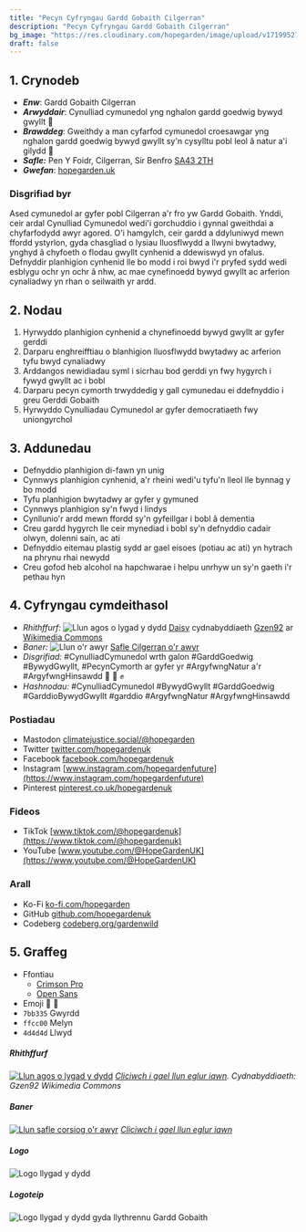 ```yaml
---
title: "Pecyn Cyfryngau Gardd Gobaith Cilgerran"
description: "Pecyn Cyfryngau Gardd Gobaith Cilgerran"
bg_image: "https://res.cloudinary.com/hopegarden/image/upload/v1719952740/title-poppy.webp"
draft: false
---
```


## 1. Crynodeb
- **_Enw_**: Gardd Gobaith Cilgerran  
- **_Arwyddair_**: Cynulliad cymunedol yng nghalon gardd goedwig bywyd gwyllt 💚  
- **_Brawddeg_**: Gweithdy a man cyfarfod cymunedol croesawgar yng nghalon gardd goedwig bywyd gwyllt sy'n cysylltu pobl leol â natur a'i gilydd 💚 
- **_Safle:_** Pen Y Foidr, Cilgerran, Sir Benfro [SA43 2TH]((https://w3w.co/present.purifier.canyons))
- **_Gwefan_**: [hopegarden.uk](https://hopegarden.uk/)  
### Disgrifiad byr  
Ased cymunedol ar gyfer pobl Cilgerran a'r fro yw Gardd Gobaith. Ynddi, ceir ardal Cynulliad Cymunedol wedi'i gorchuddio i gynnal gweithdai a chyfarfodydd awyr agored. O'i hamgylch, ceir gardd a ddyluniwyd mewn ffordd ystyrlon, gyda chasgliad o lysiau lluosflwydd a llwyni bwytadwy, ynghyd â chyfoeth o flodau gwyllt cynhenid a ddewiswyd yn ofalus. Defnyddir planhigion cynhenid lle bo modd i roi bwyd i'r pryfed sydd wedi esblygu ochr yn ochr â nhw, ac mae cynefinoedd bywyd gwyllt ac arferion cynaliadwy yn rhan o seilwaith yr ardd.
## 2. Nodau
1. Hyrwyddo planhigion cynhenid a chynefinoedd bywyd gwyllt ar gyfer gerddi
2. Darparu enghreifftiau o blanhigion lluosflwydd bwytadwy ac arferion tyfu bwyd cynaliadwy
3. Arddangos newidiadau syml i sicrhau bod gerddi yn fwy hygyrch i fywyd gwyllt ac i bobl
4. Darparu pecyn cymorth trwyddedig y gall cymunedau ei ddefnyddio i greu Gerddi Gobaith
5. Hyrwyddo Cynulliadau Cymunedol ar gyfer democratiaeth fwy uniongyrchol
## 3. Addunedau 
- Defnyddio planhigion di-fawn yn unig
- Cynnwys planhigion cynhenid, a'r rheini wedi'u tyfu'n lleol lle bynnag y bo modd
- Tyfu planhigion bwytadwy ar gyfer y gymuned
- Cynnwys planhigion sy'n fwyd i lindys
- Cynllunio'r ardd mewn ffordd sy'n gyfeillgar i bobl â dementia
- Creu gardd hygyrch lle ceir mynediad i bobl sy'n defnyddio cadair olwyn, dolenni sain, ac ati 
- Defnyddio eitemau plastig sydd ar gael eisoes (potiau ac ati) yn hytrach na phrynu rhai newydd
- Creu gofod heb alcohol na hapchwarae i helpu unrhyw un sy'n gaeth i'r pethau hyn
## 4. Cyfryngau cymdeithasol
- _Rhithffurf:_ ![Llun agos o lygad y dydd](https://res.cloudinary.com/hopegarden/image/upload/f_auto,h_40/v1720377562/190827-daisy-Gzen92.webp) [Daisy](https://res.cloudinary.com/hopegarden/image/upload/v1720377562/190827-daisy-Gzen92.webp) cydnabyddiaeth [Gzen92](https://commons.wikimedia.org/wiki/User:Gzen92) ar [Wikimedia Commons](https://commons.wikimedia.org/wiki/File:P%C3%A2querette_(Bellis_perennis)_(2).jpg)
- _Baner:_ ![Llun o'r awyr](https://res.cloudinary.com/hopegarden/image/upload/f_auto,w_40/v1720378407/240224-aerial-wide-169.webp) [Safle Cilgerran o'r awyr](https://res.cloudinary.com/hopegarden/image/upload/v1720378407/240224-aerial-wide-169.webp)
- _Disgrifiad:_ #CynulliadCymunedol wrth galon #GarddGoedwig #BywydGwyllt, #PecynCymorth ar gyfer yr #ArgyfwngNatur a'r #ArgyfwngHinsawdd  💚 🌳 ✊
- _Hashnodau:_ #CynulliadCymunedol #BywydGwyllt #GarddGoedwig #GarddioBywydGwyllt #garddio #ArgyfwngNatur #ArgyfwngHinsawdd
### Postiadau
- Mastodon [climatejustice.social/@hopegarden](https://climatejustice.social/@hopegarden)
- Twitter [twitter.com/hopegardenuk](https://twitter.com/hopegardenuk)
- Facebook [facebook.com/hopegardenuk](https://facebook.com/hopegardenuk)
- Instagram [www.instagram.com/hopegardenfuture](https://www.instagram.com/hopegardenfuture)
- Pinterest [pinterest.co.uk/hopegardenuk](https://pinterest.co.uk/hopegardenuk)
### Fideos
- TikTok [www.tiktok.com/@hopegardenuk](https://www.tiktok.com/@hopegardenuk)
- YouTube [www.youtube.com/@HopeGardenUK](https://www.youtube.com/@HopeGardenUK)
### Arall
- Ko-Fi [ko-fi.com/hopegarden](https://ko-fi.com/hopegarden)
- GitHub [github.com/hopegardenuk](https://github.com/hopegardenuk)
- Codeberg [codeberg.org/gardenwild](https://codeberg.org/gardenwild)
## 5. Graffeg
- Ffontiau
    - [Crimson Pro](https://fonts.google.com/specimen/Crimson+Pro?query=crimson+pro0)
    - [Open Sans](https://fonts.google.com/specimen/Open+Sans?query=open+sans)
- Emoji 🌻 🌳 
- `7bb335` Gwyrdd
- `ffcc00` Melyn
- `4d4d4d` Llwyd 
##### Rhithffurf
[![Llun agos o lygad y dydd](https://res.cloudinary.com/hopegarden/image/upload/w_240//v1720377562/190827-daisy-Gzen92.webp)](https://res.cloudinary.com/hopegarden/image/upload/v1720377562/190827-daisy-Gzen92.webp)
*[Cliciwch i gael llun eglur iawn]([https://res.cloudinary.com/hopegarden/image/upload/v1720377562/190827-daisy-Gzen92.webp](https://res.cloudinary.com/hopegarden/image/upload/v1720377562/190827-daisy-Gzen92.webp)). Cydnabyddiaeth: Gzen92 Wikimedia Commons*
##### Baner
[![Llun safle corsiog o'r awyr](https://res.cloudinary.com/hopegarden/image/upload/w_400/v1720378407/240224-aerial-wide-169.webp)](https://res.cloudinary.com/hopegarden/image/upload/v1720378407/240224-aerial-wide-169.webp)
_[Cliciwch i gael llun eglur iawn](https://res.cloudinary.com/hopegarden/image/upload/v1720378407/240224-aerial-wide-169.webp)_
##### Logo
![Logo llygad y dydd](https://res.cloudinary.com/hopegarden/image/upload/v1719952233/logo.svg)
##### Logoteip
![Logo llygad y dydd gyda llythrennu Gardd Gobaith](https://res.cloudinary.com/hopegarden/image/upload/v1720888897/logotype.svg)
<!-- ## Hanes  
Y syniad gwreiddiol oedd creu gardd arddangos yn RHS Hampton Court, gan ddod â democratiaeth uniongyrchol yno i drafod yr argyfwng natur wrth galon y sefydliad garddwriaethol.  
### Cynulliad Cymunedol  
Tair colofn:
1. Cynwysoldeb radical
2. Gwrando gweithredol
3. Ymddiried yn y broses
### Diffiniadau
- Beth yw gardd goedwig?
- Beth yw Cynulliad Cymunedol?
- Beth yw gardd bywyd gwyllt?
 -->
